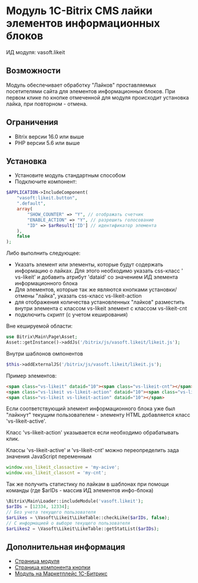 # Модуль 1C-Bitrix CMS лайки элементов информационных блоков

ИД модуля: vasoft.likeit

## Возможности

Модуль обеспечивает обработку "Лайков" проставляемых посетителями сайта для элементов информационных блоков. При первом
клике по кнопке отмеченной для модуля происходит установка лайка, при повторном - отмена.

## Ограничения

- Bitrix версии 16.0 или выше
- PHP версии 5.6 или выше

## Установка

- Установите модуль стандартным способом
- Подключите компонент:

```php
$APPLICATION->IncludeComponent(
    "vasoft:likeit.button",
    ".default",
    array(
        "SHOW_COUNTER" => "Y", // отображать счетчик
        "ENABLE_ACTION" => "Y", // разрешить голосование
        "ID" => $arResult['ID'] // идентификатор элемента
    ),
    false
);
```

Либо выполнить следующее:

- Указать элемент или элементы, которые будут содержать информацию о лайках. Для этого необходимо указать css-класс '
  vs-likeit' и добавить атрибут 'dataid' со значением ИД элемента информационного блока
- Для элементов, которые так же являются кнопками установки/отмены "лайка", указать css-класс vs-likeit-action
- для отображения количества установленных "лайков" разместить внутри элемента с классом vs-likeit элемент с классом
  vs-likeit-cnt
- подключить скрипт (c учетом кеширования)
  
Вне кешируемой области:

```php
use Bitrix\Main\Page\Asset;
Asset::getInstance()->addJs('/bitrix/js/vasoft.likeit/likeit.js');
```

Внутри шаблонов омпонентов

```php
$this->addExternalJS('/bitrix/js/vasoft.likeit/likeit.js');
```

Пример элементов:

```html
<span class="vs-likeit" dataid="10"><span class="vs-likeit-cnt"></span></span>
<span class="vs-likeit vs-likeit-action" dataid="10"><span class="vs-likeit-cnt"></span></span>
<span class="vs-likeit vs-likeit-action" dataid="10"></span>
```

Если соответствующий элемент информационного блока уже был "лайкнут" текущим пользователем - элементу HTML добавляется
класс 'vs-likeit-active'.

Класс 'vs-likeit-action' указывается если необходимо обрабатывать клик.

Классы 'vs-likeit-active' и 'vs-likeit-cnt' можно переопределить зада значения JavaScript переменным

```js
window.vas_likeit_classactive = 'my-acive';
window.vas_likeit_classcnt = 'my-cnt';
```

Так же получить статистику по лайкам в шаблонах при помощи команды (где $arIDs - массив ИД элементов инфо-блока)

```php
\Bitrix\Main\Loader::includeModule('vasoft.likeit');
$arIDs = [12334, 12334];
// Без учета текущего пользователя
$arLikes = \Vasoft\Likeit\LikeTable::checkLike($arIDs, false);
// C информацией о выборе текущего пользователя
$arLikes2 = \Vasoft\Likeit\LikeTable::getStatList($arIDs);
```

## Дополнительная информация

- [Страница модуля](https://va-soft.ru/market/likeit/)
- [Страница компонента кнопки](https://va-soft.ru/docs/likeit-button/)
- [Модуль на Маркетплейс 1С-Битрикс](https://marketplace.1c-bitrix.ru/solutions/vasoft.likeit/)
